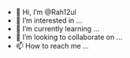 - 👋 Hi, I’m @Rah12ul
- 👀 I’m interested in ...
- 🌱 I’m currently learning ...
- 💞️ I’m looking to collaborate on ...
- 📫 How to reach me ...

<!---
Rah12ul/Rah12ul is a ✨ special ✨ repository because its `README.md` (this file) appears on your GitHub profile.
You can click the Preview link to take a look at your changes.
--->
